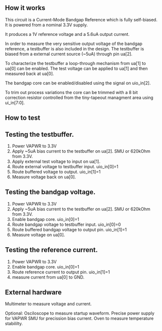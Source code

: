## How it works

This circuit is a Current-Mode Bandgap Reference which is fully 
self-biased. It is powered from a nominal 3.3V supply. 

It produces a 1V reference voltage and a 5.6uA output current. 

In order to measure the very sensitive output voltage of the bandgap
reference, a testbuffer is also included in the design. 
The testbuffer is biased from a external current source (~5uA) through pin
ua[2].  

To characterize the testbuffer a loop-through mechanism from ua[1] to
ua[0] can be enabled. The test voltage can be applied to ua[1] 
and then measured back at ua[0].  

The bandgap core can be enabled/disabled using the signal on uio_in[2].  

To trim out process variations the core can be trimmed with a 8 bit 
correction resistor controlled from the tiny-tapeout managment area
using ui_in[7:0].  


## How to test

Testing the testbuffer.
-----------------------
1. Power VAPWR to 3.3V
2. Apply ~5uA bias current to the testbuffer on ua[2].
   SMU or 620kOhm from 3.3V.
3. Apply external test voltage to input on ua[1].
4. Route external voltage to testbuffer input. uio_in[0]=1
5. Route buffered voltage to output. uio_in[1]=1
6. Measure voltage back on ua[0].


Testing the bandgap voltage.
----------------------------
1. Power VAPWR to 3.3V
2. Apply ~5uA bias current to the testbuffer on ua[2].
   SMU or 620kOhm from 3.3V.
3. Enable bandgap core. uio_in[0]=1
4. Route bandgap voltage to testbuffer input. uio_in[0]=0
5. Route buffered bandgap voltage to output pin. uio_in[1]=1
6. Measure voltage on ua[0].


Testing the reference current.
------------------------------
1. Power VAPWR to 3.3V
2. Enable bandgap core. uio_in[0]=1
3. Route reference current to output pin. uio_in[1]=1
4. measure current from ua[0] to GND.


## External hardware

Multimeter to measure voltage and current.

Optional: 
Osciloscope to measure startup waveform.
Precise power supply for VAPWR
SMU for precission bias current.
Oven to measure temperature stabililty.

